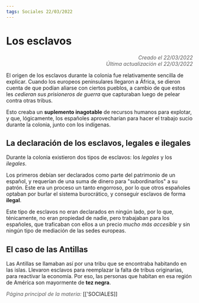```yaml
---
tags: Sociales 22/03/2022
---
```


# Los esclavos
<div style="text-align: right; opacity: 0.7; font-style: italic;">Creado el 22/03/2022</div>
<div style="text-align: right; opacity: 0.7; font-style: italic;">Última actualización el 22/03/2022</div>

El origen de los esclavos durante la colonia fue relativamente sencilla de explicar. Cuando los europeos peninsulares llegaron a África, se dieron cuenta de que podían aliarse con ciertos pueblos, a cambio de que estos les *cedieran sus prisioneros de guerra* que capturaban luego de pelear contra otras tribus.

Esto creaba un **suplemento inagotable** de recursos humanos para explotar, y que, lógicamente, los españoles aprovecharían para hacer el trabajo sucio durante la colonia, junto con los indígenas.

## La declaración de los esclavos, legales e ilegales

Durante la colonia existieron dos tipos de esclavos: los *legales* y los *ilegales*. 

Los primeros debían ser declarados como parte del patrimonio de un español, y requerían de una suma de dinero para "subordinarlos" a su patrón. Este era un proceso un tanto engorroso, por lo que otros españoles optaban por burlar el sistema burocrático, y conseguir esclavos de forma **ilegal**.

Este tipo de esclavos no eran declarados en ningún lado, por lo que, ténicamente, no eran propiedad de nadie, pero trabajaban para los españoles, que traficaban con ellos a un precio *mucho más accesible* y sin ningún tipo de mediación de las sedes europeas.

## El caso de las Antillas

Las Antillas se llamaban así por una tribu que se encontraba habitando en las islas. Llevaron esclavos para reemplazar la falta de tríbus originarias, para reactivar la economía. Por eso, las personas que habitan en esa región de América son mayormente de **tez negra**.

<span style="opacity: 0.7; font-style: italic;">Página principal de la materia:</span> [['SOCIALES]]